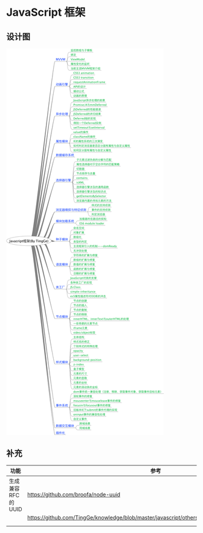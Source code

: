 # JavaScript 框架

## 设计图

![javascript framework](https://raw.githubusercontent.com/TingGe/knowledge/master/javascript/asset/javascript_framework_by_tingge.png)

## 补充

| 功能              | 参考                                       |      |
| --------------- | ---------------------------------------- | ---- |
| 生成兼容 RFC 的 UUID | https://github.com/broofa/node-uuid      |      |
|                 | https://github.com/TingGe/knowledge/blob/master/javascript/others/javascript.algorithms/Math.uuid.js |      |
|                 |                                          |      |
|                 |                                          |      |

